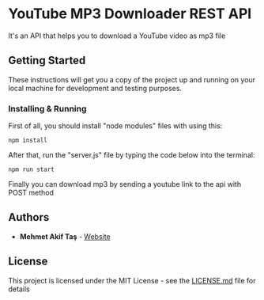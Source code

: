 # YouTube MP3 Downloader REST API

It's an API that helps you to download a YouTube video as mp3 file

## Getting Started

These instructions will get you a copy of the project up and running on your local machine for development and testing purposes.

### Installing & Running

First of all, you should install "node modules" files with using this: 

```
npm install
```

After that, run the "server.js" file by typing the code below into the terminal:

```
npm run start
```

Finally you can download mp3 by sending a youtube link to the api with POST method

## Authors

* **Mehmet Akif Taş** - [Website](https://akiftas.dev)

## License

This project is licensed under the MIT License - see the [LICENSE.md](LICENSE.md) file for details

